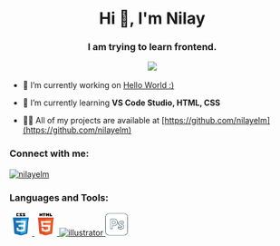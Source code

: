 <h1 align="center">Hi 👋, I'm Nilay</h1>
<h3 align="center">I am trying to learn frontend.</h3>

<div align="center"><img src="https://media1.giphy.com/media/v1.Y2lkPTc5MGI3NjExcTI3bTlicThwYWR0cm5razF6bnlsOGc3M2MxNDJuN2hwbzZwYzdpayZlcD12MV9pbnRlcm5hbF9naWZfYnlfaWQmY3Q9Zw/JIX9t2j0ZTN9S/giphy.gif"></div>

- 🔭 I’m currently working on [Hello World :)](https://github.com/nilayelm/First-Code)

- 🌱 I’m currently learning **VS Code Studio, HTML, CSS**

- 👨‍💻 All of my projects are available at [https://github.com/nilayelm](https://github.com/nilayelm)

<h3 align="left">Connect with me:</h3>
<p align="left">
<a href="https://www.behance.net/nilayelm" target="blank"><img align="center" src="https://raw.githubusercontent.com/rahuldkjain/github-profile-readme-generator/master/src/images/icons/Social/behance.svg" alt="nilayelm" height="30" width="40" /></a>
</p>

<h3 align="left">Languages and Tools:</h3>
<p align="left"> <a href="https://www.w3schools.com/css/" target="_blank" rel="noreferrer"> <img src="https://raw.githubusercontent.com/devicons/devicon/master/icons/css3/css3-original-wordmark.svg" alt="css3" width="40" height="40"/> </a> <a href="https://www.w3.org/html/" target="_blank" rel="noreferrer"> <img src="https://raw.githubusercontent.com/devicons/devicon/master/icons/html5/html5-original-wordmark.svg" alt="html5" width="40" height="40"/> </a> <a href="https://www.adobe.com/in/products/illustrator.html" target="_blank" rel="noreferrer"> <img src="https://www.vectorlogo.zone/logos/adobe_illustrator/adobe_illustrator-icon.svg" alt="illustrator" width="40" height="40"/> </a> <a href="https://www.photoshop.com/en" target="_blank" rel="noreferrer"> <img src="https://raw.githubusercontent.com/devicons/devicon/master/icons/photoshop/photoshop-line.svg" alt="photoshop" width="40" height="40"/> </a> </p>
